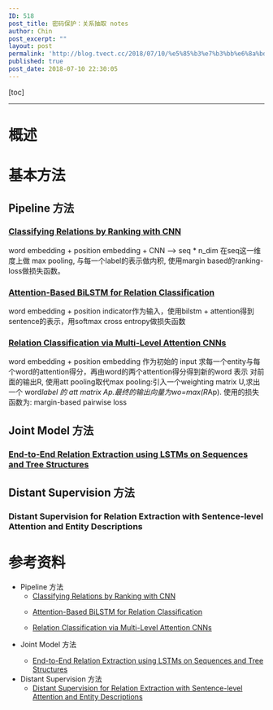 ```yaml
---
ID: 518
post_title: 密码保护：关系抽取 notes
author: Chin
post_excerpt: ""
layout: post
permalink: 'http://blog.tvect.cc/2018/07/10/%e5%85%b3%e7%b3%bb%e6%8a%bd%e5%8f%96-notes/'
published: true
post_date: 2018-07-10 22:30:05
---
```

[toc]

<!--more-->

<hr />

<h1>概述</h1>

<h1>基本方法</h1>

<h2>Pipeline 方法</h2>

<h3><a href="https://arxiv.org/pdf/1504.06580.pdf">Classifying Relations by Ranking with CNN</a></h3>

word embedding + position embedding + CNN --> seq * n_dim
在seq这一维度上做 max pooling, 与每一个label的表示做内积, 使用margin based的ranking-loss做损失函数。

<h3><a href="http://www.aclweb.org/anthology/P/P16/P16-2034.pdf">Attention-Based BiLSTM for Relation Classification</a></h3>

word embedding + position indicator作为输入，使用bilstm + attention得到sentence的表示，用softmax cross entropy做损失函数

<h3><a href="http://www.thunlp.org/~lzy/publications/acl2016_cnnatt.pdf">Relation Classification via Multi-Level Attention CNNs</a></h3>

word embedding + position embedding 作为初始的 input
求每一个entity与每个word的attention得分，再由word的两个attention得分得到新的word 表示
对前面的输出R, 使用att pooling取代max pooling:引入一个weighting matrix U,求出一个 word<em>label 的 att matrix Ap.最终的输出向量为wo=max(R</em>Ap).
使用的损失函数为: margin-based pairwise loss

<h2>Joint Model 方法</h2>

<h3><a href="https://arxiv.org/pdf/1601.00770v1.pdf">End-to-End Relation Extraction using LSTMs on Sequences and Tree Structures</a></h3>

<h2>Distant Supervision 方法</h2>

<h3>Distant Supervision for Relation Extraction with Sentence-level Attention and Entity Descriptions</h3>

<h1>参考资料</h1>

<ul>
<li>Pipeline 方法

<ul>
<li><a href="https://arxiv.org/pdf/1504.06580.pdf">Classifying Relations by Ranking with CNN</a></p></li>
<li><p><a href="http://www.aclweb.org/anthology/P/P16/P16-2034.pdf">Attention-Based BiLSTM for Relation Classification</a></p></li>
<li><p><a href="http://www.thunlp.org/~lzy/publications/acl2016_cnnatt.pdf">Relation Classification via Multi-Level Attention CNNs</a></p></li>
</ul></li>
<li><p>Joint Model 方法

<ul>
<li><a href="https://arxiv.org/pdf/1601.00770v1.pdf">End-to-End Relation Extraction using LSTMs on Sequences and Tree Structures</a></li>
</ul></li>
<li>Distant Supervision 方法

<ul>
<li><a href="http://www.nlpr.ia.ac.cn/cip/~liukang/liukangPageFile/AAAI2017.pdf">Distant Supervision for Relation Extraction with Sentence-level Attention and Entity Descriptions</a></li>
</ul></li>
</ul>